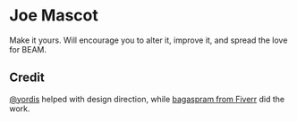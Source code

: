 # Joe Mascot

Make it yours. Will encourage you to alter it, improve it, and spread the
love for BEAM.

## Credit

[@yordis](https://github.com/yordis) helped with design direction, while
[bagaspram from Fiverr](https://www.fiverr.com/bagaspram) did the work.
